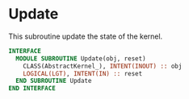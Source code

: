 # Update

This subroutine update the state of the kernel.

```fortran
INTERFACE
  MODULE SUBROUTINE Update(obj, reset)
    CLASS(AbstractKernel_), INTENT(INOUT) :: obj
    LOGICAL(LGT), INTENT(IN) :: reset
  END SUBROUTINE Update
END INTERFACE
```
